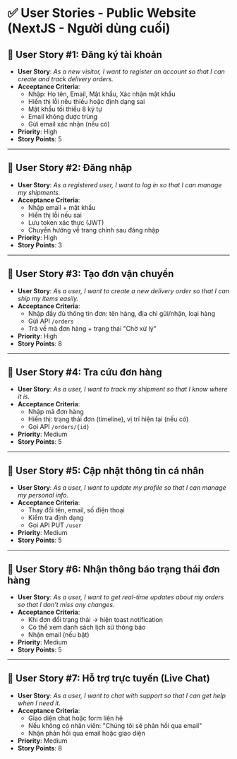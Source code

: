 # ✅ User Stories - Public Website (NextJS - Người dùng cuối)

## 🧩 User Story #1: Đăng ký tài khoản

- **User Story**: _As a new visitor, I want to register an account so that I can create and track delivery orders._
- **Acceptance Criteria**:
  - Nhập: Họ tên, Email, Mật khẩu, Xác nhận mật khẩu
  - Hiển thị lỗi nếu thiếu hoặc định dạng sai
  - Mật khẩu tối thiểu 8 ký tự
  - Email không được trùng
  - Gửi email xác nhận (nếu có)
- **Priority**: High  
- **Story Points**: 5

---

## 🧩 User Story #2: Đăng nhập

- **User Story**: _As a registered user, I want to log in so that I can manage my shipments._
- **Acceptance Criteria**:
  - Nhập email + mật khẩu
  - Hiển thị lỗi nếu sai
  - Lưu token xác thực (JWT)
  - Chuyển hướng về trang chính sau đăng nhập
- **Priority**: High  
- **Story Points**: 3

---

## 🧩 User Story #3: Tạo đơn vận chuyển

- **User Story**: _As a user, I want to create a new delivery order so that I can ship my items easily._
- **Acceptance Criteria**:
  - Nhập đầy đủ thông tin đơn: tên hàng, địa chỉ gửi/nhận, loại hàng
  - Gửi API `/orders`
  - Trả về mã đơn hàng + trạng thái "Chờ xử lý"
- **Priority**: High  
- **Story Points**: 8

---

## 🧩 User Story #4: Tra cứu đơn hàng

- **User Story**: _As a user, I want to track my shipment so that I know where it is._
- **Acceptance Criteria**:
  - Nhập mã đơn hàng
  - Hiển thị: trạng thái đơn (timeline), vị trí hiện tại (nếu có)
  - Gọi API `/orders/{id}`
- **Priority**: Medium  
- **Story Points**: 5

---

## 🧩 User Story #5: Cập nhật thông tin cá nhân

- **User Story**: _As a user, I want to update my profile so that I can manage my personal info._
- **Acceptance Criteria**:
  - Thay đổi tên, email, số điện thoại
  - Kiểm tra định dạng
  - Gọi API PUT `/user`
- **Priority**: Medium  
- **Story Points**: 5

---

## 🧩 User Story #6: Nhận thông báo trạng thái đơn hàng

- **User Story**: _As a user, I want to get real-time updates about my orders so that I don't miss any changes._
- **Acceptance Criteria**:
  - Khi đơn đổi trạng thái → hiện toast notification
  - Có thể xem danh sách lịch sử thông báo
  - Nhận email (nếu bật)
- **Priority**: Medium  
- **Story Points**: 5

---

## 🧩 User Story #7: Hỗ trợ trực tuyến (Live Chat)

- **User Story**: _As a user, I want to chat with support so that I can get help when I need it._
- **Acceptance Criteria**:
  - Giao diện chat hoặc form liên hệ
  - Nếu không có nhân viên: "Chúng tôi sẽ phản hồi qua email"
  - Nhận phản hồi qua email hoặc giao diện
- **Priority**: Medium  
- **Story Points**: 8
